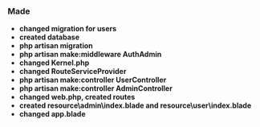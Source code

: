 ### Made
- **changed migration for users**
- **created database**
- **php artisan migration**
- **php artisan make:middleware AuthAdmin** 
- **changed Kernel.php** 
- **changed RouteServiceProvider** 
- **php artisan make:controller UserController** 
- **php artisan make:controller AdminController** 
- **changed web.php, created routes** 
- **created resource\admin\index.blade and resource\user\index.blade** 
- **changed app.blade** 


